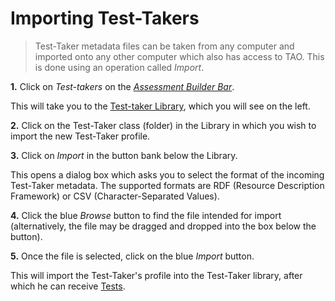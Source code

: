 <!--
created_at: 2016-12-15
authors:         
    - "Catherine Pease"
--> 

# Importing Test-Takers

>Test-Taker metadata files can be taken from any computer and imported onto any other computer which also has access to TAO. This is done using an operation called *Import*.


**1.**  Click on *Test-takers* on the *[Assessment Builder Bar](../appendix/glossary.md#assessment-builder-bar)*.

This will take you to the [Test-taker Library](../appendix/glossary.md#testtaker-library), which you will see on the left.

**2.**  Click on the Test-Taker class (folder) in the Library in which you wish to import the new Test-Taker profile.

**3.**  Click on *Import* in the button bank below the Library.

This opens a dialog box which asks you to select the format of the incoming Test-Taker metadata. The supported formats are RDF (Resource Description Framework) or CSV (Character-Separated Values).  


**4.** Click the blue *Browse* button to find the file intended for import (alternatively, the file may be dragged and dropped into the box below the button).

**5.** Once the file is selected, click on the blue *Import* button.

This will import the Test-Taker's profile into the Test-Taker library, after which he can receive [Tests](../deliveries/create-a-new-delivery.md).